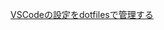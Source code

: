 [VSCodeの設定をdotfilesで管理する](https://scrapbox.io/mrsekut-p/VSCode%E3%81%AE%E8%A8%AD%E5%AE%9A%E3%82%92dotfiles%E3%81%A7%E7%AE%A1%E7%90%86%E3%81%99%E3%82%8B)

